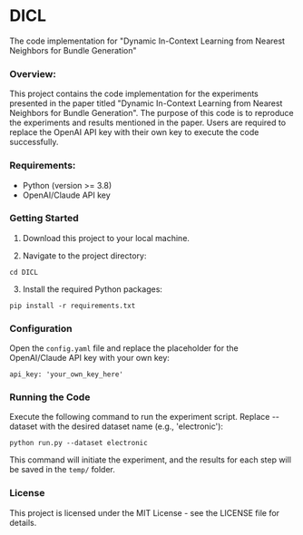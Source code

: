 # DICL
The code implementation for "Dynamic In-Context Learning from Nearest Neighbors for Bundle Generation"

### Overview:
This project contains the code implementation for the experiments presented in the paper titled "Dynamic In-Context Learning from Nearest Neighbors for Bundle Generation". The purpose of this code is to reproduce the experiments and results mentioned in the paper. Users are required to replace the OpenAI API key with their own key to execute the code successfully.


### Requirements:
- Python (version >= 3.8)
- OpenAI/Claude API key 

### Getting Started

1. Download this project to your local machine.

2. Navigate to the project directory:
```
cd DICL
```

3. Install the required Python packages:
```
pip install -r requirements.txt
```

### Configuration

Open the `config.yaml` file and replace the placeholder for the OpenAI/Claude API key with your own key:
```
api_key: 'your_own_key_here'
```


### Running the Code

Execute the following command to run the experiment script. Replace --dataset with the desired dataset name (e.g., 'electronic'):

```
python run.py --dataset electronic
```
This command will initiate the experiment, and the results for each step will be saved in the `temp/` folder.


### License

This project is licensed under the MIT License - see the LICENSE file for details.



